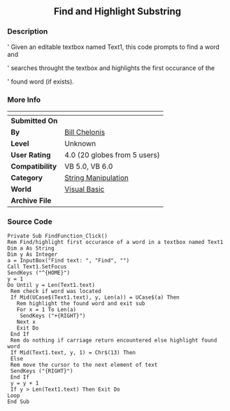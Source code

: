 ﻿<div align="center">

## Find and Highlight Substring


</div>

### Description

' Given an editable textbox named Text1, this code prompts to find a word and

' searches throught the textbox and highlights the first occurance of the

' found word (if exists).
 
### More Info
 


<span>             |<span>
---                |---
**Submitted On**   |
**By**             |[Bill Chelonis](https://github.com/Planet-Source-Code/PSCIndex/blob/master/ByAuthor/bill-chelonis.md)
**Level**          |Unknown
**User Rating**    |4.0 (20 globes from 5 users)
**Compatibility**  |VB 5\.0, VB 6\.0
**Category**       |[String Manipulation](https://github.com/Planet-Source-Code/PSCIndex/blob/master/ByCategory/string-manipulation__1-5.md)
**World**          |[Visual Basic](https://github.com/Planet-Source-Code/PSCIndex/blob/master/ByWorld/visual-basic.md)
**Archive File**   |[](https://github.com/Planet-Source-Code/bill-chelonis-find-and-highlight-substring__1-1822/archive/master.zip)





### Source Code

```
Private Sub FindFunction_Click()
Rem Find/highlight first occurance of a word in a textbox named Text1
Dim a As String
Dim y As Integer
a = InputBox("Find text: ", "Find", "")
Call Text1.SetFocus
SendKeys ("^{HOME}")
y = 1
Do Until y = Len(Text1.text)
 Rem check if word was located
 If Mid(UCase$(Text1.text), y, Len(a)) = UCase$(a) Then
   Rem highlight the found word and exit sub
   For x = 1 To Len(a)
    SendKeys ("+{RIGHT}")
   Next x
   Exit Do
 End If
 Rem do nothing if carriage return encountered else highlight found word
 If Mid(Text1.text, y, 1) = Chr$(13) Then
 Else
 Rem move the cursor to the next element of text
 SendKeys ("{RIGHT}")
 End If
 y = y + 1
 If y > Len(Text1.text) Then Exit Do
Loop
End Sub
```

